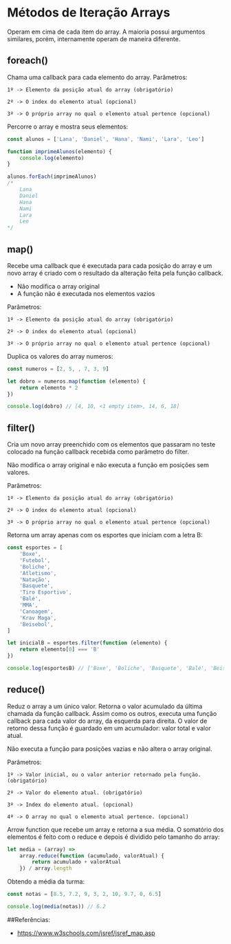 # Métodos de Iteração Arrays

Operam em cima de cada item do array. A maioria possui argumentos similares, porém, internamente operam de maneira diferente.

## foreach()

Chama uma callback para cada elemento do array.
Parâmetros:

    1º -> Elemento da posição atual do array (obrigatório)

    2º -> O index do elemento atual (opcional)

    3º -> O próprio array no qual o elemento atual pertence (opcional)

Percorre o array e mostra seus elementos:

```JavaScript
const alunos = ['Lana', 'Daniel', 'Hana', 'Nami', 'Lara', 'Leo']

function imprimeAlunos(elemento) {
    console.log(elemento)
}

alunos.forEach(imprimeAlunos)
/*
    Lana
    Daniel
    Hana
    Nami
    Lara
    Leo
*/
```

## map()

Recebe uma callback que é executada para cada posição do array e
um novo array é criado com o resultado da alteração feita pela função callback.

-   Não modifica o array original
-   A função não é executada nos elementos vazios

Parâmetros:

    1º -> Elemento da posição atual do array (obrigatório)

    2º -> O index do elemento atual (opcional)

    3º -> O próprio array no qual o elemento atual pertence (opcional)

Duplica os valores do array numeros:

```JavaScript
const numeros = [2, 5, , 7, 3, 9]

let dobro = numeros.map(function (elemento) {
    return elemento * 2
})

console.log(dobro) // [4, 10, <1 empty item>, 14, 6, 18]
```

## filter()

Cria um novo array preenchido com os elementos que passaram no teste colocado na função callback recebida como parâmetro do filter.

Não modifica o array original e não executa a função em posições sem valores.

Parâmetros:

    1º -> Elemento da posição atual do array (obrigatório)

    2º -> O index do elemento atual (opcional)

    3º -> O próprio array no qual o elemento atual pertence (opcional)

Retorna um array apenas com os esportes que iniciam com a letra B:

```JavaScript
const esportes = [
    'Boxe',
    'Futebol',
    'Boliche',
    'Atletismo',
    'Natação',
    'Basquete',
    'Tiro Esportivo',
    'Balé',
    'MMA',
    'Canoagem',
    'Krav Maga',
    'Beisebol',
]

let inicialB = esportes.filter(function (elemento) {
    return elemento[0] === 'B'
})

console.log(esportesB) // ['Boxe', 'Boliche', 'Basquete', 'Balé', 'Beisebol']
```

## reduce()

Reduz o array a um único valor. Retorna o valor acumulado da última chamada da função callback. Assim como os outros, executa uma função callback para cada valor do array, da esquerda para direita. O valor de retorno dessa função é guardado em um acumulador: valor total e valor atual.

Não executa a função para posições vazias e não altera o array original.

Parâmetros:

    1º -> Valor inicial, ou o valor anterior retornado pela função. (obrigatório)

    2º -> Valor do elemento atual. (obrigatório)

    3º -> Index do elemento atual. (opcional)

    4º -> O array no qual o elemento atual pertence. (opcional)

Arrow function que recebe um array e retorna a sua média. O somatório dos elementos é feito com o reduce e depois é dividido pelo tamanho do array:

```JavaScript
let media = (array) =>
    array.reduce(function (acumulado, valorAtual) {
        return acumulado + valorAtual
    }) / array.length
```

Obtendo a média da turma:

```JavaScript
const notas = [8.5, 7.2, 9, 3, 2, 10, 9.7, 0, 6.5]

console.log(media(notas)) // 6.2
```

##Referências:

-   https://www.w3schools.com/jsref/jsref_map.asp
